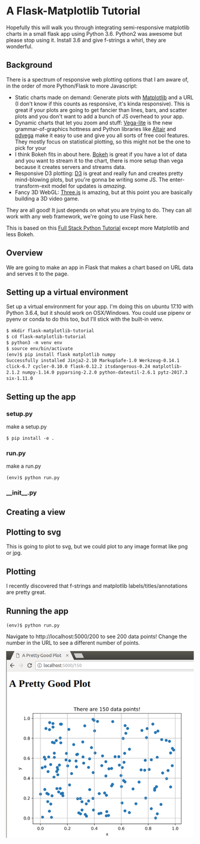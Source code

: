 # A Flask-Matplotlib Tutorial

Hopefully this will walk you through integrating semi-responsive matplotlib charts in a small flask app using Python 3.6. Python2 was awesome but please stop using it. Install 3.6 and give f-strings a whirl, they are wonderful. 

## Background
There is a spectrum of responsive web plotting options that I am aware of, in the order of more Python/Flask to more Javascript:
 * Static charts made on demand: Generate plots with [Matplotlib](https://matplotlib.org/) and a URL (I don't know if this counts as responsive, it's kinda responsive). This is great if your plots are going to get fancier than lines, bars, and scatter plots and you don't want to add a bunch of JS overhead to your app.
 * Dynamic charts that let you zoom and stuff: [Vega-lite](https://vega.github.io/vega-lite/) is the new grammar-of-graphics hottness and Python libraries like [Altair](https://altair-viz.github.io/) and [pdvega](https://jakevdp.github.io/pdvega/) make it easy to use and give you all sorts of free cool features. They mostly focus on statistical plotting, so this might not be the one to pick for your 
 * I think Bokeh fits in about here. [Bokeh](https://bokeh.pydata.org) is great if you have a lot of data and you want to stream it to the chart, there is more setup than vega because it creates servers and streams data. 
 * Responsive D3 plotting: [D3](https://d3js.org/) is great and really fun and creates pretty mind-blowing plots, but you're gonna be writing some JS. The enter-transform-exit model for updates is *amazing*.
 * Fancy 3D WebGL: [Three.js](https://threejs.org/) is amazing, but at this point you are basically building a 3D video game. 
 
 They are all good! It just depends on what you are trying to do. They can all work with any web framework, we're going to use Flask here.

 This is based on this [Full Stack Python Tutorial](https://www.fullstackpython.com/blog/responsive-bar-charts-bokeh-flask-python-3.html) except more Matplotlib and less Bokeh.

## Overview
We are going to make an app in Flask that makes a chart based on URL data and serves it to the page.

## Setting up a virtual environment
Set up a virtual environment for your app. I'm doing this on ubuntu 17.10 with Python 3.6.4, but it should work on OSX/Windows. You could use pipenv or pyenv or conda to do this too, but I'll stick with the built-in venv. 
```
$ mkdir flask-matplotlib-tutorial
$ cd flask-matplotlib-tutorial
$ python3 -m venv env
$ source env/bin/activate
(env)$ pip install flask matplotlib numpy
Successfully installed Jinja2-2.10 MarkupSafe-1.0 Werkzeug-0.14.1 click-6.7 cycler-0.10.0 flask-0.12.2 itsdangerous-0.24 matplotlib-2.1.2 numpy-1.14.0 pyparsing-2.2.0 python-dateutil-2.6.1 pytz-2017.3 six-1.11.0
```

## Setting up the app

### setup.py
make a setup.py
```
$ pip install -e .
```
### run.py
make a run.py
```
(env)$ python run.py
```

### \_\_init\_\_.py


## Creating a view
## Plotting to svg
This is going to plot to svg, but we could plot to any image format like png or jpg.
## Plotting
I recently discovered that f-strings and matplotlib labels/titles/annotations are pretty great.

## Running the app
```
(env)$ python run.py 
```
Navigate to http://localhost:5000/200 to see 200 data points! Change the number in the URL to see a different number of points.

![A Plot](images/a_good_plot.png)
